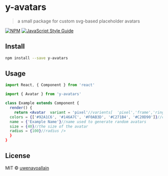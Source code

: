 # y-avatars

> a small package for custom svg-based placeholder avatars

[![NPM](https://img.shields.io/npm/v/y-avatars.svg)](https://www.npmjs.com/package/y-avatars) [![JavaScript Style Guide](https://img.shields.io/badge/code_style-standard-brightgreen.svg)](https://standardjs.com)

## Install

```bash
npm install --save y-avatars
```

## Usage

```jsx
import React, { Component } from 'react'

import { Avatar } from 'y-avatars'

class Example extends Component {
  render() {
    return <Avatar  variant = 'pixel'//varients[  'pixel','frame','ring','smilly','sunset','marble','triangle','patterns','classic'],
  colors = {['#92A1C6', '#146A7C', '#F0AB3D', '#C271B4', '#C20D90']}//colors to use
  name = {'Example Name'}//name used to generate random avatars
  size = {40}//the size of the avatar
  radius = {100}//radius />
  }
}
```

## License

MIT © [uwenayoallain](https://github.com/uwenayoallain)
